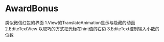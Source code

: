 # AwardBonus
类似微信红包的界面  1.View的TranslateAnimation显示与隐藏的动画 2.EditeTextView 以取巧的方式把光标在hint值的右边 3.EditeText控制输入小数的位数
